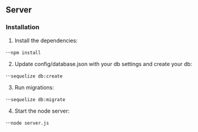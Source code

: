 ## Server

### Installation

1. Install the dependencies:

  ⋅⋅⋅`npm install`

2. Update config/database.json with your db settings and create your db:

  ⋅⋅⋅`sequelize db:create`

3. Run migrations:

  ⋅⋅⋅`sequelize db:migrate`

4. Start the node server:

  ⋅⋅⋅`node server.js`
